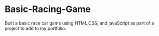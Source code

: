 # Basic-Racing-Game
Built a basic race car game using HTML,CSS, and javaScript as part of a project to add to my portfolio.
